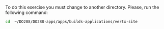 To do this exercise you must change to another directory.
Please, run the following command:

```bash
cd  ~/DO288/DO288-apps/apps/builds-applications/vertx-site
```
